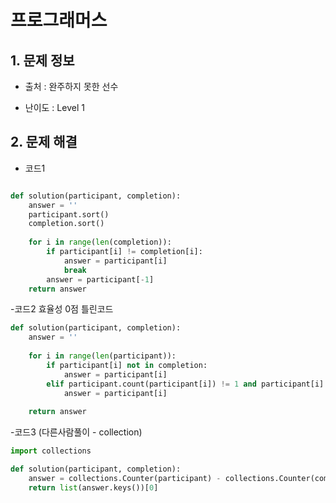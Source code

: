 # 프로그래머스  

## 1. 문제 정보

- 출처 : 완주하지 못한 선수

- 난이도 : Level 1

## 2. 문제 해결

- 코드1  
```python

def solution(participant, completion):
    answer = ''
    participant.sort()
    completion.sort()
    
    for i in range(len(completion)):
        if participant[i] != completion[i]:
            answer = participant[i] 
            break
        answer = participant[-1]
    return answer
```

-코드2 효율성 0점 틀린코드
```python 
def solution(participant, completion):
    answer = ''
    
    for i in range(len(participant)):
        if participant[i] not in completion:
            answer = participant[i]
        elif participant.count(participant[i]) != 1 and participant[i] in completion:
            answer = participant[i]
            
    return answer
```

-코드3 (다른사람풀이 - collection)
```python
import collections

def solution(participant, completion):
    answer = collections.Counter(participant) - collections.Counter(completion)
    return list(answer.keys())[0]
    
```
